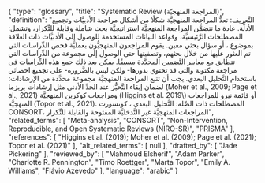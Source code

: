 {
    "type": "glossary",
    "title": "Systematic Review (المراجعة المنهجيّة)",
    "definition": "التَّعريف: تعدُّ المراجعة المنهجيَّة شكلًا من أشكال مراجعة الأدبيَّات وتجميع الأدلَّة. عادة ما تتضمَّن المراجعة المنهجيَّة استراتيجيَّة بحث شاملة وقابلة للتِّكرار، وتشمل: المصطلحات الرَّئيسيَّة، وقواعد البيانات المستخدمة للوصول إلى الأدبيَّات ذات العلاقة بموضوع ، أو سؤال بحثي معين. يقوم المراجعون المنهجيُّون بعمليَّة فحص الدِّراسات التي تم العثور عليها من خلال بحثهم، وتصفيتها حتى الوصول إلى مجموعة من الدِّراسات التي تتطابق مع معايير التَّضمين المحدَّدة مسبقًا. يمكن بعد ذلك جمع هذه الدِّراسات في مراجعة مكتوبة والتي قد تحتوي بدورها- ولكن ليس بالضَّرورة- على تجميع احصائي باستخدام التَّحليل البعدي. يجب أن تتبع المراجعة المنهجيَّة مجموعة محدَّدة من الإرشادات؛ لضمان إبقاء التَّحيُّز عند الحدِّ الأدنى مثل إرشادات بريزما (Moher et al., 2009; Page et al., 2021) ومراجعات كوكرين المنهجيَّة (Higgins et al. 2019\\) أو قائمة نيرو للمراجعات المنهجيَّة (Topor et al., 2021).  المصطلحات ذات الصِّلة: التَّحليل البعدي ، كونسورت CONSORT، المراجعات المنهجيَّة غير التَّدخليَّة  المفتوحة والقابلة للتِّكرار",
    "related_terms": [
        "Meta-analysis",
        "CONSORT",
        "Non-Intervention, Reproducible, and Open Systematic Reviews (NIRO-SR)",
        "PRISMA"
    ],
    "references": [
        "Higgins et al. (2019); Moher et al. (2009); Page et al. (2021); Topor et al. (2021)"
    ],
    "alt_related_terms": [
        null
    ],
    "drafted_by": [
        "Jade Pickering"
    ],
    "reviewed_by": [
        "Mahmoud Elsherif",
        "Adam Parker",
        "Charlotte R. Pennington",
        "Timo Roettger",
        "Marta Topor",
        "Emily A. Williams",
        "Flávio Azevedo"
    ],
    "language": "arabic"
}